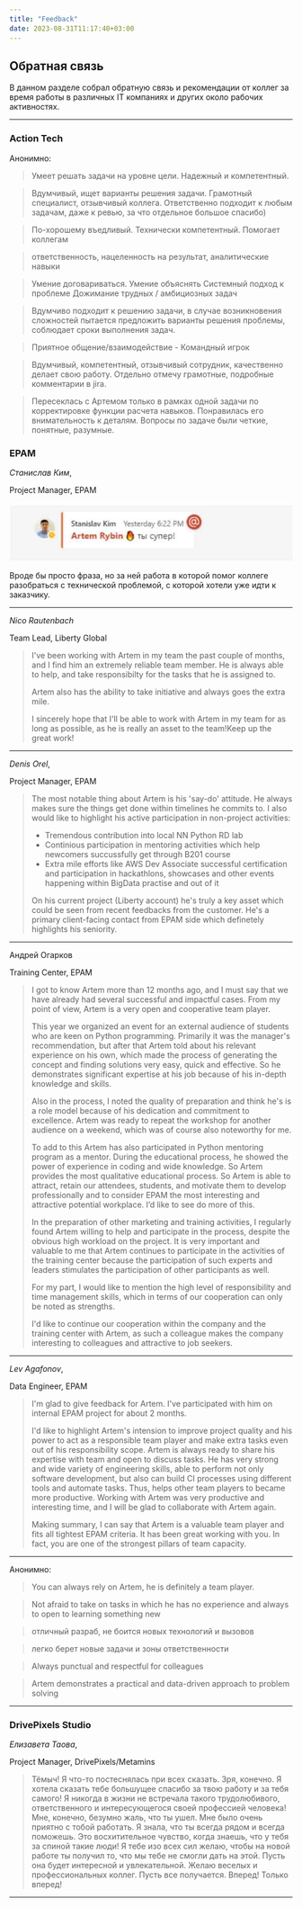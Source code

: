 ```yaml
---
title: "Feedback"
date: 2023-08-31T11:17:40+03:00
---
```


## Обратная связь

В данном разделе собрал обратную связь и рекомендации от коллег за время работы в различных IT компаниях и других около рабочих активностях.


---

### Action Tech

Анонимно:

> Умеет решать задачи на уровне цели. Надежный и компетентный.

> Вдумчивый, ищет варианты решения задачи. Грамотный специалист, отзывчивый коллега. 
> Ответственно подходит к любым задачам, даже к ревью, за что отдельное большое спасибо)

> По-хорошему въедливый. Технически компетентный. Помогает коллегам

> ответственность, нацеленность на результат, аналитические навыки

> Умение договариваться. Умение объяснять Системный подход к проблеме Дожимание трудных / амбициозных задач

> Вдумчиво подходит к решению задачи, в случае возникновения сложностей пытается предложить варианты решения проблемы, соблюдает сроки выполнения задач.

> Приятное общение/взаимодействие - Командный игрок

> Вдумчивый, компетентный, отзывчивый сотрудник, качественно делает свою работу. Отдельно отмечу грамотные, подробные комментарии в jira.

> Пересеклась с Артемом только в рамках одной задачи по корректировке функции расчета навыков. Понравилась его внимательность к деталям. Вопросы по задаче были четкие, понятные, разумные. 


### EPAM

*Станислав Ким*, 

Project Manager, EPAM

![Camp](/images/feedback_kim.jpg "")

Вроде бы просто фраза, но за ней работа в которой помог коллеге разобраться с технической проблемой, 
с которой хотели уже идти к заказчику.

---

*Nico Rautenbach*

Team Lead, Liberty Global

> I've been working with Artem in my team the past couple of months, and I find him an extremely reliable team member. 
> He is always able to help, and take responsibilty for the tasks that he is assigned to. 
> 
> Artem also has the ability to take initiative and always goes the extra mile. 
> 
> I sincerely hope that I'll be able to work with Artem in my team for as long as possible, 
> as he is really an asset to the team!Keep up the great work!

---

*Denis Orel*,

Project Manager, EPAM

> The most notable thing about Artem is his 'say-do' attitude. He always makes sure the things get done within timelines he commits to. I also would like to highlight his active participation in non-project activities:
> -   Tremendous contribution into local NN Python RD lab
> -   Continious participation in mentoring activities which help newcomers succussfully get through B201 course
> -   Extra mile efforts like AWS Dev Associate successful certification and participation in hackathlons, showcases and other events happening within BigData practise and out of it
>
> On his current project (Liberty account) he's truly a key asset which could be seen from recent feedbacks from the customer. He's a primary client-facing contact from EPAM side which definetely highlights his seniority.

___

Андрей Огарков

Training Center, EPAM

> I got to know Artem more than 12 months ago, and I must say that we have already had several successful and impactful cases. 
> From my point of view, Artem is a very open and cooperative team player. 
> 
> This year we organized an event for an external audience of students who are keen on Python programming.
> Primarily it was the manager's recommendation, but after that Artem told about his relevant experience on his own, 
> which made the process of generating the concept and finding solutions very easy, quick and effective. 
> So he demonstrates significant expertise at his job because of his in-depth knowledge and skills. 
> 
> Also in the process, I noted the quality of preparation and think he's is a role model because of his dedication and commitment to excellence. 
> Artem was ready to repeat the workshop for another audience on a weekend, which was of course also noteworthy for me. 
> 
> To add to this Artem has also participated in Python mentoring program as a mentor. 
> During the educational process, he showed the power of experience in coding and wide knowledge. 
> So Artem provides the most qualitative educational process. So Artem is able to attract, retain our attendees, students, and motivate them to develop professionally 
> and to consider EPAM the most interesting and attractive potential workplace. I’d like to see do more of this. 
> 
> In the preparation of other marketing and training activities, I regularly found Artem willing to help and participate in the process, despite the obvious high workload on the project. 
> It is very important and valuable to me that Artem continues to participate in the activities of the training center because the participation of such experts and leaders stimulates the participation of other participants as well. 
> 
> For my part, I would like to mention the high level of responsibility and time management skills,
> which in terms of our cooperation can only be noted as strengths. 
> 
> I'd like to continue our cooperation within the company and the training center with Artem, 
> as such a colleague makes the company interesting to colleagues and attractive to job seekers.


---

*Lev Agafonov*, 

Data Engineer, EPAM

> I'm glad to give feedback for Artem. I've participated with him on internal EPAM project for about 2 months.
>
> I'd like to highlight Artem's intension to improve project quality and his power to act as a responsible team player and make extra tasks even out of his responsibility scope. Artem is always ready to share his expertise with team and open to discuss tasks. He has very strong and wide variety of engineering skills, able to perform not only software development, but also can build CI processes using different tools and automate tasks. Thus, helps other team players to became more productive.
> Working with Artem was very productive and interesting time, and I will be glad to collaborate with Artem again.
>
> Making summary, I can say that Artem is a valuable team player and fits all tightest EPAM criteria.
> It has been great working with you. In fact, you are one of the strongest pillars of team capacity. 

---

Анонимно:

> You can always rely on Artem, he is definitely a team player.

> Not afraid to take on tasks in which he has no experience and always to open to learning something new

> отличный разраб, не боится новых технологий и вызовов

> легко берет новые задачи и зоны ответственности

> Always punctual and respectful for colleagues

> Artem demonstrates a practical and data-driven approach to problem solving

---

### DrivePixels Studio

*Елизавета Таова*, 

Project Manager, DrivePixels/Metamins

> Тёмыч! Я что-то постеснялась при всех сказать. Зря, конечно. Я хотела сказать тебе большущее спасибо за твою работу и за тебя самого! Я никогда в жизни не встречала такого трудолюбивого, ответственного и интересующегося своей профессией человека! Мне, конечно, безумно жаль, что ты ушел. Мне было очень приятно с тобой работать. Я знала, что ты всегда рядом и всегда поможешь. Это восхитительное чувство, когда знаешь, что у тебя за спиной такие люди! Я тебе изо всех сил желаю, чтобы на новой работе ты получил то, что мы тебе не смогли дать на этой. Пусть она будет интересной и увлекательной. Желаю веселых и профессиональных коллег. Пусть все получается. Вперед! Только вперед!

---